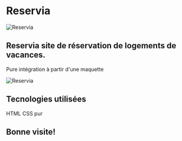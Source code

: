 # Reservia
![Reservia](https://github.com/Maxwell-gith/Reservia/blob/main/images/logo/Reservia%403x.png)

## Reservia site de réservation de logements de vacances.

Pure intégration à partir d'une maquette

![Reservia](https://camo.githubusercontent.com/390a8ba597c793572851c06f17f78df3787b60d42023bd994c67e89ee20edd3b/68747470733a2f2f757365722e6f632d7374617469632e636f6d2f75706c6f61642f323032302f30382f32342f313539383236323835373830345f4d6171756574746525323072657365727669612d6d696e2e706e67)

## Tecnologies utilisées
HTML CSS pur


## Bonne visite!

